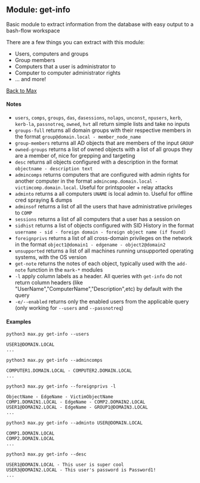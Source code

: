 ## Module: get-info

Basic module to extract information from the database with easy output to a bash-flow workspace

There are a few things you can extract with this module:
* Users, computers and groups
* Group members
* Computers that a user is administrator to
* Computer to computer administrator rights
* ... and more!

[Back to Max](https://github.com/knavesec/Max)


#### Notes

* `users`, `comps`, `groups`, `das`, `dasessions`, `nolaps`, `unconst`, `npusers`, `kerb`, `kerb-la`, `passnotreq`, `owned`, `hvt`  all return simple lists and take no inputs
* `groups-full` returns all domain groups with their respective members in the format `group@domain.local - member_node_name`
* `group-members` returns all AD objects that are members of the input `GROUP`
* `owned-groups` returns a list of owned objects with a list of all groups they are a member of, nice for grepping and targeting
* `desc` returns all objects configured with a description in the format `objectname - description text`
* `admincomps` returns computers that are configured with admin rights for another computer in the format `admincomp.domain.local - victimcomp.domain.local`. Useful for printspooler + relay attacks
* `adminto` returns a all computers `UNAME` is local admin to. Useful for offline cred spraying & dumps
* `adminsof` returns a list of all the users that have administrative privileges to `COMP`
* `sessions` returns a list of all computers that a user has a session on
* `sidhist` returns a list of objects configured with SID History in the format `username - sid - foreign domain - foreign object name (if found)`
* `foreignprivs` returns a list of all cross-domain privileges on the network in the format `object1@domain1 - edgename - object2@domain2`
* `unsupported` returns a list of all machines running unsupported operating systems, with the OS version
* `get-note` returns the notes of each object, typically used with the `add-note` function in the `mark-*` modules
* `-l` apply column labels as a header. All queries with `get-info` do not return column headers (like "UserName","ComputerName","Description",etc) by default with the query
* `-e/--enabled` returns only the enabled users from the applicable query (only working for `--users` and `--passnotreq`)


#### Examples

```
python3 max.py get-info --users

USER1@DOMAIN.LOCAL
...
```

```
python3 max.py get-info --admincomps

COMPUTER1.DOMAIN.LOCAL - COMPUTER2.DOMAIN.LOCAL
...
```

```
python3 max.py get-info --foreignprivs -l

ObjectName - EdgeName - VictimObjectName
COMP1.DOMAIN1.LOCAL - EdgeName - COMP2.DOMAIN2.LOCAL
USER1@DOMAIN2.LOCAL - EdgeName - GROUP1@DOMAIN3.LOCAL
...
```

```
python3 max.py get-info --adminto USER@DOMAIN.LOCAL

COMP1.DOMAIN.LOCAL
COMP2.DOMAIN.LOCAL
...
```

```
python3 max.py get-info --desc

USER1@DOMAIN.LOCAL - This user is super cool
USER3@DOMAIN2.LOCAL - This user's password is Password1!
...
```
